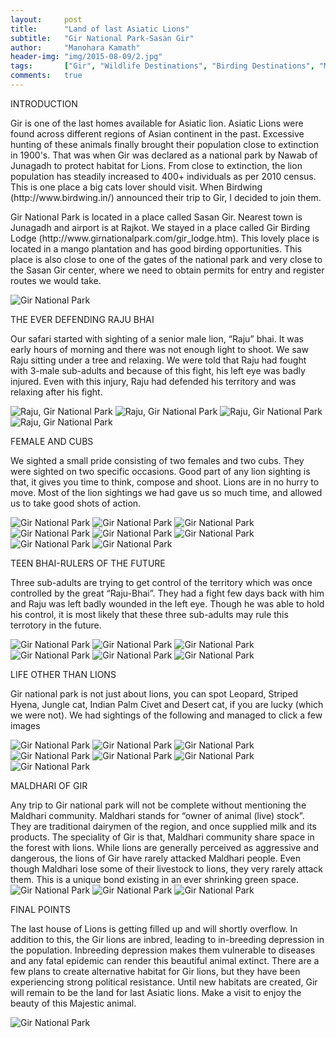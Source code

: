 ```yaml
---
layout:     post
title:      "Land of last Asiatic Lions"
subtitle:   "Gir National Park-Sasan Gir"
author:     "Manohara Kamath"
header-img: "img/2015-08-09/2.jpg"
tags:		["Gir", "Wildlife Destinations", "Birding Destinations", "Mammal Destinations"]
comments:   true
---
```


<p>INTRODUCTION</p>

<p>Gir is one of the last homes available for Asiatic lion. Asiatic Lions were found across different regions of Asian continent in the past. Excessive hunting of these animals finally brought their population close to extinction in 1900's. That was when Gir was declared as a national park by Nawab of Junagadh to protect habitat for Lions. From close to extinction, the lion population has steadily increased to 400+ individuals as per 2010 census. This is one place a big cats lover should visit. When Birdwing (http://www.birdwing.in/) announced their trip to Gir, I decided to join them.</p>

<p>Gir National Park is located in a place called Sasan Gir. Nearest town is Junagadh and airport is at Rajkot. We stayed in a place called Gir Birding Lodge (http://www.girnationalpark.com/gir_lodge.htm). This lovely place is located in a mango plantation and has good birding opportunities. This place is also close to one of the gates of the national park and very close to the Sasan Gir center, where we need to obtain permits for entry and register routes we would take.</p>

<img src="{{ site.baseurl}}/img/2015-08-09/1.jpg" alt="Gir National Park">

<p>THE EVER DEFENDING RAJU BHAI</p>

<p>Our safari started with sighting of a senior male lion, “Raju” bhai. It was early hours of morning and there was not enough light to shoot. We saw Raju sitting under a tree and relaxing. We were told that Raju had fought with 3-male sub-adults and because of this fight, his left eye was badly injured. Even with this injury, Raju had defended his territory and was relaxing after his fight.</p>

<img src="{{ site.baseurl}}/img/2015-08-09/3.jpg" alt="Raju, Gir National Park">
<img src="{{ site.baseurl}}/img/2015-08-09/4.jpg" alt="Raju, Gir National Park">
<img src="{{ site.baseurl}}/img/2015-08-09/5.jpg" alt="Raju, Gir National Park">
<img src="{{ site.baseurl}}/img/2015-08-09/6.jpg" alt="Raju, Gir National Park">

<p>FEMALE AND CUBS</p>

<p>We sighted a small pride consisting of two females and two cubs. They were sighted on two specific occasions. Good part of any lion sighting is that, it gives you time to think, compose and shoot. Lions are in no hurry to move. Most of the lion sightings we had gave us so much time, and allowed us to take good shots of action.</p>

<img src="{{ site.baseurl}}/img/2015-08-09/7.jpg" alt="Gir National Park">
<img src="{{ site.baseurl}}/img/2015-08-09/8.jpg" alt="Gir National Park">
<img src="{{ site.baseurl}}/img/2015-08-09/9.jpg" alt="Gir National Park">
<img src="{{ site.baseurl}}/img/2015-08-09/10.jpg" alt="Gir National Park">
<img src="{{ site.baseurl}}/img/2015-08-09/11.jpg" alt="Gir National Park">
<img src="{{ site.baseurl}}/img/2015-08-09/12.jpg" alt="Gir National Park">
<img src="{{ site.baseurl}}/img/2015-08-09/13.jpg" alt="Gir National Park">
<img src="{{ site.baseurl}}/img/2015-08-09/14.jpg" alt="Gir National Park">

<p>TEEN BHAI-RULERS OF THE FUTURE</p>

<p>Three sub-adults are trying to get control of the territory which was once controlled by the great “Raju-Bhai”. They had a fight few days back with him and Raju was left badly wounded in the left eye. Though he was able to hold his control, it is most likely that these three sub-adults may rule this terrotory in the future.</p>

<img src="{{ site.baseurl}}/img/2015-08-09/15.jpg" alt="Gir National Park">
<img src="{{ site.baseurl}}/img/2015-08-09/16.jpg" alt="Gir National Park">
<img src="{{ site.baseurl}}/img/2015-08-09/17.jpg" alt="Gir National Park">
<img src="{{ site.baseurl}}/img/2015-08-09/18.jpg" alt="Gir National Park">
<img src="{{ site.baseurl}}/img/2015-08-09/19.jpg" alt="Gir National Park">
<img src="{{ site.baseurl}}/img/2015-08-09/20.jpg" alt="Gir National Park">

<p>LIFE OTHER THAN LIONS</p>

<p>Gir national park is not just about lions, you can spot Leopard, Striped Hyena, Jungle cat, Indian Palm Civet and Desert cat, if you are lucky (which we were not). We had sightings of the following and managed to click a few images</p>

<img src="{{ site.baseurl}}/img/2015-08-09/21.jpg" alt="Gir National Park">
<img src="{{ site.baseurl}}/img/2015-08-09/22.jpg" alt="Gir National Park">
<img src="{{ site.baseurl}}/img/2015-08-09/23.jpg" alt="Gir National Park">
<img src="{{ site.baseurl}}/img/2015-08-09/25.jpg" alt="Gir National Park">
<img src="{{ site.baseurl}}/img/2015-08-09/26.jpg" alt="Gir National Park">
<img src="{{ site.baseurl}}/img/2015-08-09/27.jpg" alt="Gir National Park">
<img src="{{ site.baseurl}}/img/2015-08-09/28.jpg" alt="Gir National Park">

<p>MALDHARI OF GIR</p>

<p>Any trip to Gir national park will not be complete without mentioning the Maldhari community. Maldhari stands for “owner of animal (live) stock”. They are traditional dairymen of the region, and once supplied milk and its products. The speciality of Gir is that, Maldhari community share space in the forest with lions. While lions are generally perceived as aggressive and dangerous, the lions of Gir have rarely attacked Maldhari people. Even though Maldhari lose some of their livestock to lions, they very rarely attack them. This is a unique bond existing in an ever shrinking green space.

<img src="{{ site.baseurl}}/img/2015-08-09/29.jpg" alt="Gir National Park">
<img src="{{ site.baseurl}}/img/2015-08-09/30.jpg" alt="Gir National Park">
<img src="{{ site.baseurl}}/img/2015-08-09/31.jpg" alt="Gir National Park">

<p>FINAL POINTS</p>

<p>The last house of Lions is getting filled up and will shortly overflow. In addition to this, the Gir lions are inbred, leading to in-breeding depression in the population. Inbreeding depression makes them vulnerable to diseases and any fatal epidemic can render this beautiful animal extinct. There are a few plans to create alternative habitat for Gir lions, but they have been experiencing strong political resistance. Until new habitats are created, Gir will remain to be the land for last Asiatic lions. Make a visit to enjoy the beauty of this Majestic animal.</p>

<img src="{{ site.baseurl}}/img/2015-08-09/32.jpg" alt="Gir National Park">